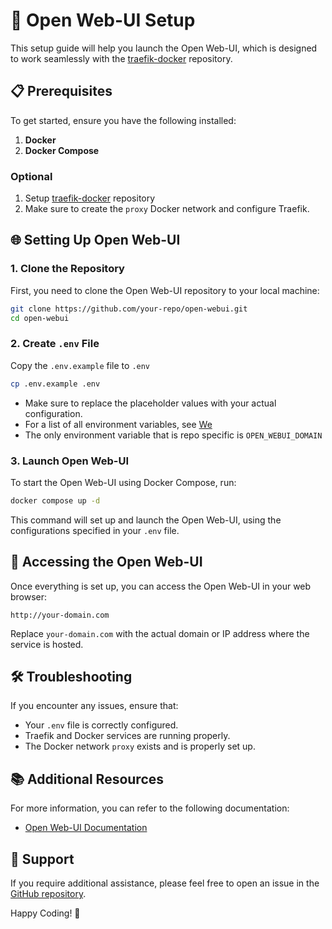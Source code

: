 # 🚀 Open Web-UI Setup

This setup guide will help you launch the Open Web-UI, which is designed to work seamlessly with the [traefik-docker](https://github.com/arizonacoders/traefik-docker) repository.

## 📋 Prerequisites
To get started, ensure you have the following installed:
1. **Docker**
2. **Docker Compose**

### Optional
1. Setup [traefik-docker](https://github.com/arizonacoders/traefik-docker) repository
2. Make sure to create the `proxy` Docker network and configure Traefik.

## 🌐 Setting Up Open Web-UI

### 1. Clone the Repository
First, you need to clone the Open Web-UI repository to your local machine:
```bash
git clone https://github.com/your-repo/open-webui.git
cd open-webui
```

### 2. Create `.env` File
Copy the `.env.example` file to `.env`
```bash
cp .env.example .env
```
 * Make sure to replace the placeholder values with your actual configuration.
 * For a list of all environment variables, see [We](https://docs.openwebui.com/getting-started/env-configuration)
 * The only environment variable that is repo specific is `OPEN_WEBUI_DOMAIN`

### 3. Launch Open Web-UI
To start the Open Web-UI using Docker Compose, run:
```bash
docker compose up -d
```

This command will set up and launch the Open Web-UI, using the configurations specified in your `.env` file.

## 🚀 Accessing the Open Web-UI
Once everything is set up, you can access the Open Web-UI in your web browser:
```plaintext
http://your-domain.com
```

Replace `your-domain.com` with the actual domain or IP address where the service is hosted.

## 🛠️ Troubleshooting
If you encounter any issues, ensure that:
- Your `.env` file is correctly configured.
- Traefik and Docker services are running properly.
- The Docker network `proxy` exists and is properly set up.

## 📚 Additional Resources
For more information, you can refer to the following documentation:
- [Open Web-UI Documentation](https://docs.openwebui.com/)

## 💬 Support
If you require additional assistance, please feel free to open an issue in the [GitHub repository](https://github.com/arizonacoders/open-webui-docker/issues).

Happy Coding! 🎉
